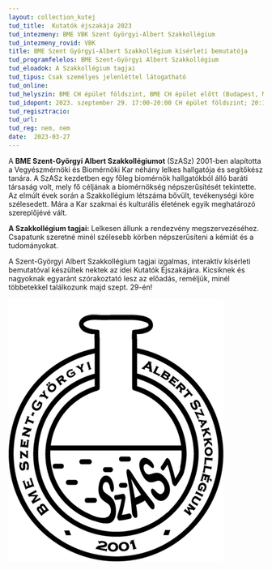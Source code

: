 ```yaml
---
layout: collection_kutej
tud_title:  Kutatók éjszakája 2023
tud_intezmeny: BME VBK Szent Györgyi-Albert Szakkollégium
tud_intezmeny_rovid: VBK
title: BME Szent Györgyi-Albert Szakkollégium kísérleti bemutatója
tud_programfelelos: BME Szent-Györgyi Albert Szakkollégium
tud_eloadok: A Szakkollégium tagjai
tud_tipus: Csak személyes jelenléttel látogatható
tud_online: 
tud_helyszin: BME CH épület földszint, BME CH épület előtt (Budapest, Műegyetem rkp. 1, 1111)
tud_idopont: 2023. szeptember 29. 17:00-20:00 CH épület földszint; 20:15-20:45 CH épület előtt
tud_regisztracio: 
tud_url: 
tud_reg: nem, nem
date:  2023-03-27
---
```


A **BME Szent-Györgyi Albert Szakkollégiumot** (SzASz) 2001-ben alapította a Vegyészmérnöki és Biomérnöki Kar néhány lelkes hallgatója és segítőkész tanára. A SzASz kezdetben egy főleg biomérnök hallgatókból álló baráti társaság volt, mely fő céljának a biomérnökség népszerűsítését tekintette. Az elmúlt évek során a Szakkollégium létszáma bővült, tevékenységi köre szélesedett. Mára a Kar szakmai és kulturális életének egyik meghatározó szereplőjévé vált.

**A Szakkollégium tagjai:** Lelkesen állunk a rendezvény megszervezéséhez. Csapatunk szeretné minél szélesebb körben népszerűsíteni a kémiát és a tudományokat.

A Szent-Györgyi Albert Szakkollégium tagjai izgalmas, interaktív kísérleti bemutatóval készültek nektek az idei Kutatók Éjszakájára. Kicsiknek és nagyoknak egyaránt szórakoztató lesz az előadás, reméljük, minél többetekkel találkozunk majd szept. 29-én!

![BME Szent Györgyi-Albert Szakkollégium kísérleti bemutatója](images/BME-Szent-Gyorgyi-Albert-Szakkollegium-kiserleti-bemutatoja.jpg)
